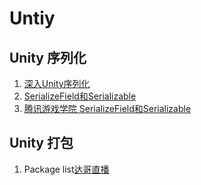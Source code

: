 # Untiy

## Unity 序列化

  1. [深入Unity序列化](https://zhuanlan.zhihu.com/p/76247383)
  2. [SerializeField和Serializable](https://www.cnblogs.com/zhaoqingqing/p/3995304.html)
  3. [腾讯游戏学院 SerializeField和Serializable](https://gameinstitute.qq.com/community/detail/105111)
  
## Unity 打包

1. Package list[达哥直播](https://connect.unity.com/p/package-list-package-manager?_ga=2.158477434.1987535004.1592891676-240756993.1583912500)
